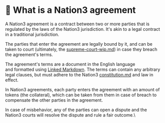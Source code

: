 # 💎 What is a Nation3 agreement

A Nation3 agreement is a contract between two or more parties that is regulated by the laws of the Nation3 jurisdiction. It's akin to a legal contract in a traditional jurisdiction.

The parties that enter the agreement are legally bound by it, and can be taken to court (ultimately, the [supreme-court-wip.md](../jurisdiction/supreme-court-wip.md "mention")) in case they breach the agreement's terms.

The agreement's terms are a document in the English language and formatted using [Linked Markdown](https://linked.md). The terms can contain any arbitrary legal clauses, but must adhere to the Nation3 [constitution.md](../jurisdiction/constitution.md "mention") and law in effect.

In Nation3 agreements, each party enters the agreement with an amount of tokens (the collateral), which can be taken from them in case of breach to compensate the other parties in the agreement.

In case of misbehavior, any of the parties can open a dispute and the Nation3 courts will resolve the dispute and rule a fair outcome.\
